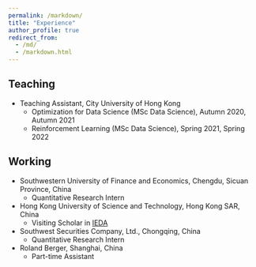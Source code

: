 ```yaml
---
permalink: /markdown/
title: "Experience"
author_profile: true
redirect_from: 
  - /md/
  - /markdown.html
---
```


## Teaching

* Teaching Assistant, City University of Hong Kong
  * Optimization for Data Science (MSc Data Science), Autumn 2020, Autumn 2021
  * Reinforcement Learning (MSc Data Science), Spring 2021, Spring 2022

## Working

* Southwestern University of Finance and Economics, Chengdu, Sicuan Province, China
  * Quantitative Research Intern
* Hong Kong University of Science and Technology, Hong Kong SAR, China
  * Visiting Scholar in [IEDA](https://ieda.ust.hk/eng/index.php)
* Southwest Securities Company, Ltd., Chongqing, China
  * Quantitative Research Intern
* Roland Berger, Shanghai, China
  * Part-time Assistant


